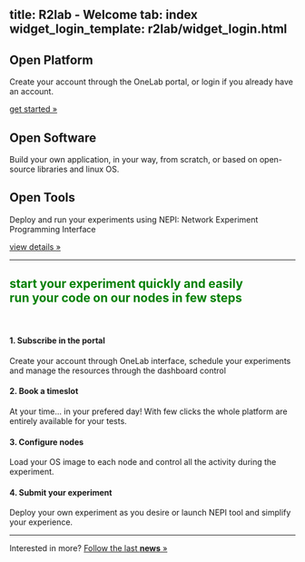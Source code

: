 title: R2lab - Welcome
tab: index
widget_login_template: r2lab/widget_login.html
---

<div class="container text-center">
  <div class="row">
    <div class="col-lg-4">
      <span style="font-size:6em;" class="glyphicon glyphicon-signal" aria-hidden="true"></span>
      <h2>Open Platform</h2>
      <p>Create your account through the OneLab portal, or login if you already have an account.</p>
      <p><a class="btn btn-default in_blue" href="http://portal.onelab.eu/" target="_blank" role="button">get started »</a></p>
    </div><!-- /.col-lg-4 -->
    <div class="col-lg-4">
      <span style="font-size:6em;" class="glyphicon glyphicon-search" aria-hidden="true"></span>
      <h2>Open Software</h2>
      <p>Build your own application, in your way, from scratch, or based on open-source libraries and linux OS.</p>
    </div><!-- /.col-lg-4 -->
    <div class="col-lg-4">
      <span style="font-size:6em;" class="glyphicon glyphicon-wrench" aria-hidden="true"></span>
      <h2>Open Tools</h2>
      <p>Deploy and run your experiments using NEPI: Network Experiment Programming Interface</p>
      <p><a class="btn btn-default" href="tools.md#main" role="button">view details »</a></p>
    </div><!-- /.col-lg-4 -->
  </div><!-- /.row -->

  <hr class="featurette-divider">

  <h2 class="text-center" style="color:green;" >
  start your experiment quickly and easily<br>
  <span class="text-muted lead">run your code on our nodes in few steps</span><br>
  </h2>

  <br>

  <div class="row">
  <div class="col-md-3">
    <h4>1. Subscribe in the portal</h4>
    <p>Create your account through OneLab interface, schedule your experiments and manage the resources through the dashboard control
    </p></div>
    <div class="col-md-3">
    <h4>2. Book a timeslot</h4>
    <p>At your time... in your prefered day! With few clicks the whole platform are entirely available for your tests.
    </p></div>
    <div class="col-md-3">
    <h4>3. Configure nodes</h4>
    <p>Load your OS image to each node and control all the activity during the experiment.
    </p></div>
    <div class="col-md-3">
    <h4>4. Submit your experiment</h4>
    <p>Deploy your own experiment as you desire or launch NEPI tool and simplify your experience.
    </p>
  </div>
  </div>

  <hr class="featurette-divider">


  <footer class="footer footer-collapse">
    <div class="container">
      Interested in more? <a href="events.md#main">Follow the last <strong>news</strong> » </a>
    </div>
  </footer>

</div>
